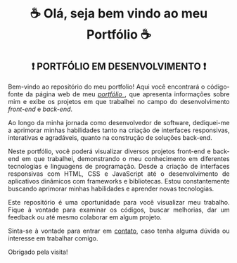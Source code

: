 <h1 align="center">☕ Olá, seja bem vindo ao meu Portfólio ☕</h1>
<h2 align="center"> ❗ PORTFÓLIO EM DESENVOLVIMENTO ❗ </h2>

<p align="justify"> Bem-vindo ao repositório do meu portfolio! Aqui você encontrará o código-fonte da página web de meu <i><a href="www.google.com"> portfólio </a></i>, que apresenta informações sobre mim e exibe os projetos em que trabalhei no campo do desenvolvimento <i>front-end</i> e <i>back-end</i>.   </p>

<p align="justify">Ao longo da minha jornada como desenvolvedor de software, dediquei-me a aprimorar minhas habilidades tanto na criação de interfaces responsivas, interativas e agradáveis, quanto na construção de soluções back-end. </p>

<p align="justify">Neste portfólio, você poderá visualizar diversos projetos front-end e back-end em que trabalhei, demonstrando o meu conhecimento em diferentes tecnologias e linguagens de programação. Desde a criação de interfaces responsivas com HTML, CSS e JavaScript até o desenvolvimento de aplicativos dinâmicos com frameworks e bibliotecas. Estou constantemente buscando aprimorar minhas habilidades e aprender novas tecnologias.</p>

<p align="justify">Este repositório é uma oportunidade para você visualizar meu trabalho. Fique à vontade para examinar os códigos, buscar melhorias, dar um feedback ou até mesmo colaborar em algum projeto.</p>

<p align="justify"> Sinta-se à vontade para entrar em <a href="https://www.linkedin.com/in/alexandre-tonin-mota-rico-4b8b2b234/"> contato</a>, caso tenha alguma dúvida ou interesse em trabalhar comigo. </p>

<p align="justify"> Obrigado pela visita! 


